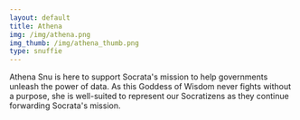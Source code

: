 ```yaml
---
layout: default
title: Athena
img: /img/athena.png
img_thumb: /img/athena_thumb.png
type: snuffie
---
```


Athena Snu is here to support Socrata's mission to help governments unleash the power of data. As this Goddess of Wisdom never fights without a purpose, she is well-suited to represent our Socratizens as they continue forwarding Socrata's mission.